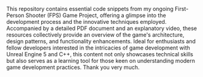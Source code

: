 This repository contains essential code snippets from my ongoing First-Person Shooter (FPS) Game Project, offering a glimpse into the development process and the innovative techniques employed. Accompanied by a detailed PDF document and an explanatory video, these resources collectively provide an overview of the game's architecture, design patterns, and functionality enhancements. Ideal for enthusiasts and fellow developers interested in the intricacies of game development with Unreal Engine 5 and C++, this content not only showcases technical skills but also serves as a learning tool for those keen on understanding modern game development practices.
Thank you very much.

